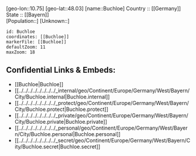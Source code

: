 ﻿---
location: [48.03,10.75] 
mapzoom: [7,12] 
mapmarker: city 
type: City
tags:
- geo/City


SpocWebEntityId: 29396
isDeleted: false
confidential: public

---
[geo-lon::10.75] 
[geo-lat::48.03] 
[name::Buchloe] 
Country :: [[Germany]]  
State :: [[Bayern]]  
[Population::] 
[Unknown::] 


```leaflet
id: Buchloe
coordinates: [[Buchloe]] 
markerFile: [[Buchloe]] 
defaultZoom: 11 
maxZoom: 18
```


## Confidential Links & Embeds: 
- [[Buchloe|Buchloe]]  
- [[../../../../../../../../_internal/geo/Continent/Europe/Germany/West/Bayern/City/Buchloe.internal|Buchloe.internal]] 
- [[../../../../../../../../_protect/geo/Continent/Europe/Germany/West/Bayern/City/Buchloe.protect|Buchloe.protect]] 
- [[../../../../../../../../_private/geo/Continent/Europe/Germany/West/Bayern/City/Buchloe.private|Buchloe.private]] 
- [[../../../../../../../../_personal/geo/Continent/Europe/Germany/West/Bayern/City/Buchloe.personal|Buchloe.personal]] 
- [[../../../../../../../../_secret/geo/Continent/Europe/Germany/West/Bayern/City/Buchloe.secret|Buchloe.secret]] 
